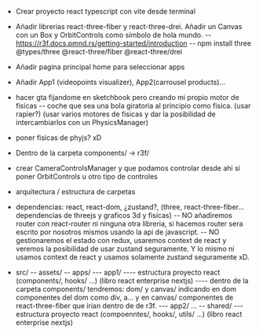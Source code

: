 

- Crear proyecto react typescript con vite desde terminal

- Añadir librerias react-three-fiber y react-three-drei. Añadir un Canvas con un Box y OrbitControls como símbolo de hola mundo.
-- https://r3f.docs.pmnd.rs/getting-started/introduction
-- npm install three @types/three @react-three/fiber @react-three/drei

- Añadir pagina principal home para seleccionar apps

- Añadir App1 (videopoints visualizer), App2(carrousel products)...

- hacer gta fijandome en sketchbook pero creando mi propio motor de fisicas 
-- coche que sea una bola giratoria al principio como fisica. (usar rapier?) (usar varios motores de fisicas y dar la posibilidad de intercambiarlos con un PhysicsManager)

- poner fisicas de phyjs? xD

- Dentro de la carpeta components/ -> r3f/
- crear CameraControlsManager y que podamos controlar desde ahi si poner OrbitControls u otro tipo de controles

- arquitectura / estructura de carpetas

- dependencias: react, react-dom, ¿zustand?, (three, react-three-fiber... dependencias de threejs y graficos 3d y fisicas)
-- NO añadiremos router con react-router ni ninguna otra libreria, si hacemos router sera escrito por nosotros mismos usando la api de javascript.
-- NO gestionaremos el estado con redux, usaremos context de react y veremos la posibilidad de usar zustand seguramente. Y lo mismo ni usamos context de react y usamos solamente zustand seguramente xD.

- src/
 -- assets/
 -- apps/
  --- app1/
  ---- estructura proyecto react (components/, hooks/ ...) (libro react enterprise nextjs)
  ---- dentro de la carpeta components/ tendremos: dom/ y canvas/ indicando en dom componentes del dom como div, a... y en canvas/ componentes de react-three-fiber que irian dentro de <Canvas> de r3f.
  --- app2/
  ...
 -- shared/
 --- estructura proyecto react (compoenntes/, hooks/, utils/ ...) (libro react enterprise nextjs)